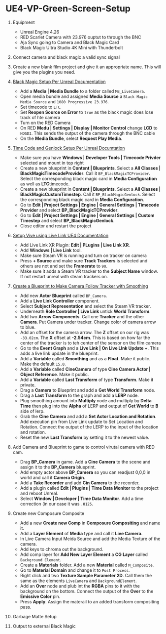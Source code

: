 # UE4-VP-Green-Screen-Setup
1.  Equipment
      * Unreal Engine 4.26
      * RED Scarlet Camera with 23.976 ouptut to through the BNC
      * Aja Sync going to Camera and Black Magic Card
      * Black Magic Ultra Studio 4K Mini with Thunderbolt
2.  Connect camera and black magic a valid sync signal
3.  Create a new blank film project and give it an appropriate name.  This will give you the plugins you need.
4. [Black Magic Setup Per Unreal Documentation](https://docs.unrealengine.com/4.26/en-US/WorkingWithMedia/ProVideoIO/BlackmagicQuickStart/)
     * Add a **Media  | Media Bundle** to a folder called `MB_LiveCamera`.
     * Open media bundle and assigned **Media Source** a `Black Magic Media Source` and `1080 Progressive 23.976`.  
     * Set timecode to `LTC`.
     * Set **Reopen Source on Error** to `true` as the black magic does lose track of hte camera
     * Turn on the RED Camera
     * On RED **Medu | Settings | Display | Monitor Control** change **LCD** to `HDSDI`.  This sends the output of the camera through the BNC cable
     * On the **Media Bundle**, select **Request Play Media**.

5. [Time Code and Genlock Setup Per Unreal Documtation](https://docs.unrealengine.com/4.26/en-US/WorkingWithMedia/ProVideoIO/TimecodeGenlock/)
     * Make sure you have **Windows | Developer Tools | Timecode Privder** selected and mount in top right
     * Create a new blueprint in **Content | Blueprints**. Select a **All Classes | BlackMagicTimecodeProvider**.  Call it `BP_BlackMagicTCProvider`. Select the corresponding black magic card in **Media Configuration** as well as **LTC**timecode.
     * Create a new blueprint in **Content | Blueprints**. Select a **All Classes | BlackMagicCustomTimestep**.  Call it `BP_BlackMagicGenlock`.  Select the corresponding black magic card in **Media Configuration**.
     * Go to **Edit | Project Settings | Engine | General Settings | Timecode Provider** and select **BP_BlackMagicTCProvider**.
     * Go to **Edit | Project Settings | Engine | General Settings | Custom Timestep** and select **BP_BlackMagicGenlock**.
     * Close editor and restart the project
6. [Setup Vive using Live Link UE4 Documentation](https://docs.unrealengine.com/4.26/en-US/AnimatingObjects/SkeletalMeshAnimation/LiveLinkPlugin/Livelinkxr/)
     * Add Live Link XR Plugin: **Edit | PLugins | Live Link XR**.
     * Add **Windows | Live Link** tool.
     * Make sure Steam VR is running and turn on tracker on camera
     * Press **+ Source** and make sure **Track Trackers** is selected and others are not and set the **Framerate** to `90`.
     * Make sure it adds a Steam VR tracker to the **Subject Name** window.  If not restart unreal with steam trackers on.
7. [Create a Blueprint to Make Camera Follow Tracker with Smoothing](https://www.youtube.com/watch?v=jx8cxoW5vnc&t=96s)
     * Add new **Actor Blueprint** called `BP_Camera`.
     * Add a **Live Link Controller** component.
     * Select **Subject Representation** and select the Steam VR tracker.
     * Underneath **Role Controller | Live Link** untick **World Transform**.
     * Add two **Arrow Components**.  Call one **Tracker** and the other **Camera**. Put Camera under tracker.  Change color of camera arrow to blue.
     * Add an offset for the camera arrow.  The **Z** offset on our rig was `-33.02cm`.  The **X** offset at **-2.54cm**. This is based on how far the center of the tracker is to teh center of the sensor on the film camera
     * Go to the **Event Graph** and a **Live Link | On Live LInk Update +**.  This adds a live link update in the blueprint.
     * Add a **Variable** called **Smoothing** and as a **Float**. Make it public. Make the default `15.0`.
     * Add a **Variable** called **CineCamera** of type **Cine Camera Actor | Object Reference**. Make it public.
     * Add a **Variable** called **Last Transform** of type **Transform**. Make it private.
     * Drag a **Camera** to Blueprint and add a **Get World Transform** node.
     * Drag a **Last Transform** to the graph and add a **LERP** node.
     * Plug smoothing amount into **Multiply** node and multiply by **Delta Time** then plug into the **Alpha** of LERP and output of **Get World** to **B** side of lerp.
     * Grab the **Cine Camera** and add a **Set Actor Location and Rotation**. Add execution pin from Live Link update to Set Location and Rotation.  Connect the output of the LERP to the input of the location and rotation.
     *  Reset the new **Last Transform** by setting it to the newest value.
8. Add Camera and Blueprint to game to control virutal camera with RED cam.
     *  Drag **BP_Camera** in game.  Add a **Cine Camera** to the scene and assign it to the **BP_Camera** blueprint.
     *  Add empty actor above **BP_Camera** so you can readjust 0,0,0 in world and call it **Camera Origin**.
     *  Add a **Take Recorder** and add **Cin Camera** to the recorder.
     *  Add a plugin called **Edit | Plugins | Time Data Monitor** to the project and reboot Unreal.
     *  Select **Window | Developer | Time Data Monitor**.  Add a time correction (in our case it was `.0125`.
9. Create new Composure Composite
     *  Add a new **Create new Comp** in **Composure Compositing** and name it.
     *  Add a **Layer Element** of **Media** type and call it **Live Camera**.
     *  In Live Camera Input Meida Source and add the Media Texture of the camera. 
     *  Add keys to chroma out the background.
     *  Add comp layer for **Add New Layer Element** a **CG Layer** called `Background Element`.
     *  Create a **Materials** folder.  Add a new **Material** called `M_Composite`.
     *  Go to **Material Domain** and change it to `Post Process`.
     *  Right click and two **Texture Sample Parameter 2D**.  Call them the same as the elements `LiveCamera` and `BackgroundElement`.
     *  Add an **Over** node and plub int the **RGBA** pins to it with the background on the bottom. Connect the output of the **Over** to the **Emissive Color** pin.
     *  Press **Apply**. Assign the materail to an added transform compositing pass.

10. Garbage Matte Setup

11.  Output to external Black Magic
